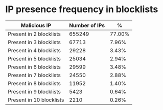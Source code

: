 # IP presence frequency in blocklists
| Malicious IP | Number of IPs | % |
|----|----|----|
| Present in 2 blocklists | 655249 | 77.00% |
| Present in 3 blocklists | 67713 | 7.96% |
| Present in 4 blocklists | 29228 | 3.43% |
| Present in 5 blocklists | 25034 | 2.94% |
| Present in 6 blocklists | 29599 | 3.48% |
| Present in 7 blocklists | 24550 | 2.88% |
| Present in 8 blocklists | 11952 | 1.40% |
| Present in 9 blocklists | 5423 | 0.64% |
| Present in 10 blocklists | 2210 | 0.26% |
